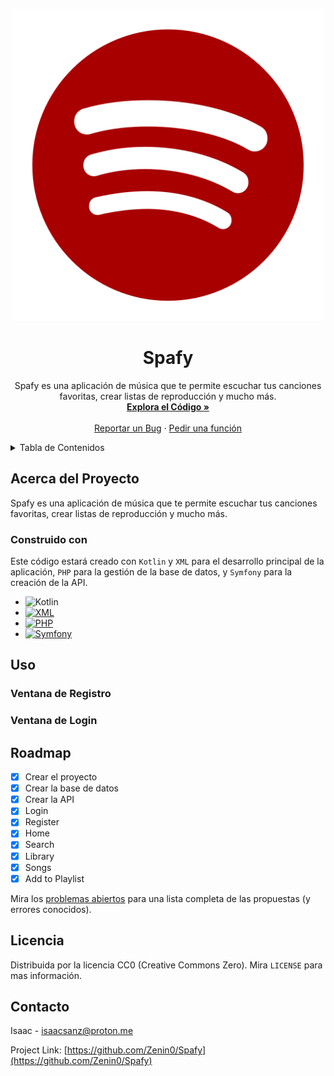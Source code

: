 <a name="readme-top"></a>
<br />
<div align="center">
  <a href="https://github.com/Zenin0/Spafy">
    <img src="./app/src/main/res/drawable/icon.png" alt="Logo" width="500" height="500">
  </a>

<h1 align="center">Spafy</h1>

  <p align="center">
    Spafy es una aplicación de música que te permite escuchar tus canciones favoritas, crear listas de reproducción y mucho más.
    <br />
    <a href="https://github.com/Zenin0/Spafy/tree/main/app"><strong>Explora el Código »</strong></a>
    <br />
    <br />
    <a href="https://github.com/Zenin0/Spafy/issues">Reportar un Bug</a>
    ·
    <a href="https://github.com/Zenin0/Spafy/issues">Pedir una función</a>
  </p>
</div>



<!-- Tabla de Contenidos -->
<details>
  <summary>Tabla de Contenidos</summary>
  <ol>
    <li>
      <a href="#acerca-del-proyecto">Acerca del Proyecto</a>
      <ul>
        <li><a href="#construido-con">Construido con</a></li>
      </ul>
    </li>
    <li><a href="#uso">Uso</a></li>
    <li><a href="#roadmap">Roadmap</a></li>
    <li><a href="#licencia">Licencia</a></li>
    <li><a href="#contacto">Contacto</a></li>
  </ol>
</details>



<!-- Acerca del Proyecto -->

## Acerca del Proyecto

Spafy es una aplicación de música que te permite escuchar tus canciones favoritas, crear listas de reproducción y mucho más.


### Construido con

Este código estará creado con `Kotlin` y `XML` para el desarrollo principal de la aplicación, `PHP` para la gestión de la base
de datos, y `Symfony` para la creación de la API.

* ![Kotlin](https://img.shields.io/badge/Kotlin-0095D5?style=for-the-badge&logo=kotlin&logoColor=white)
* [![XML](https://img.shields.io/badge/XML-3670A0?style=for-the-badge)](https://www.w3.org/XML/)
* [![PHP](https://img.shields.io/badge/PHP-777BB4?style=for-the-badge&logo=php&logoColor=white)](https://www.php.net/)
* [![Symfony](https://img.shields.io/badge/Symfony-000000?style=for-the-badge&logo=symfony&logoColor=white)](https://symfony.com/)

<!-- Ejemplos de uso -->

## Uso

### Ventana de Registro


### Ventana de Login


<!-- ROADMAP -->

## Roadmap

- [X] Crear el proyecto
- [X] Crear la base de datos
- [X] Crear la API
- [X] Login
- [X] Register
- [X] Home
- [X] Search
- [X] Library
- [X] Songs
- [X] Add to Playlist

Mira los  [problemas abiertos](https://github.com/Zenin0/spafy/issues) para una lista completa de las
propuestas (y errores conocidos).




<!-- LICENCIA --> 

## Licencia

Distribuida por la licencia CC0 (Creative Commons Zero). Mira `LICENSE` para mas información.



<!-- CONTACTO -->

## Contacto

Isaac - isaacsanz@proton.me

Project Link: [https://github.com/Zenin0/Spafy](https://github.com/Zenin0/Spafy)
